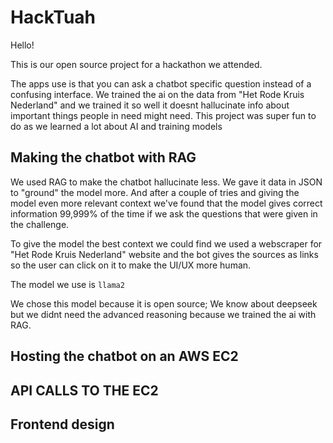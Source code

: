 # HackTuah

Hello! 

This is our open source project for a hackathon we attended.

The apps use is that you can ask a chatbot specific question instead of a confusing interface.
We trained the ai on the data from "Het Rode Kruis Nederland" and we trained it so well it doesnt hallucinate info about important things people in need might need.
This project was super fun to do as we learned a lot about AI and training models


## Making the chatbot with RAG
We used RAG to make the chatbot hallucinate less. We gave it data in JSON to "ground" the model more. And after a couple of tries and giving the model even more relevant context we've found that the model gives correct information 99,999% of the time if we ask the questions that were given in the challenge. 

To give the model the best context we could find we used a webscraper for "Het Rode Kruis Nederland" website and the bot gives the sources as links so the user can click on it to make the UI/UX more human.

The model we use is 
`llama2`

We chose this model because it is open source; We know about deepseek but we didnt need the advanced reasoning because we trained the ai with RAG.


## Hosting the chatbot on an AWS EC2



## API CALLS TO THE EC2

## Frontend design
